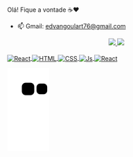 Olá! Fique a vontade ☕❤️

- 📫 Gmail: edvangoulart76@gmail.com

<div align="center">
  <a href="https://github.com/EdvanGoulart">
  <img height="160em" src="https://github-readme-stats.vercel.app/api?username=EdvanGoulart&show_icons=true&theme=aura&include_all_commits=true&count_private=true"/>
  <img height="160em" src="https://github-readme-stats.vercel.app/api/top-langs/?username=EdvanGoulart&layout=compact&langs_count=7&theme=aura"/>
</div>
  
 <div style="display: inline_block"><br>
  <img align="center" alt="React" height="40" width="50" src="https://cdn.jsdelivr.net/gh/devicons/devicon/icons/c/c-original.svg">
  <img align="center" alt="HTML" height="40" width="50" src="https://cdn.jsdelivr.net/gh/devicons/devicon/icons/html5/html5-original-wordmark.svg">
  <img align="center" alt="CSS" height="40" width="50" src="https://cdn.jsdelivr.net/gh/devicons/devicon/icons/css3/css3-original-wordmark.svg">
  <img align="center" alt="Js" height="40" width="50" src="https://cdn.jsdelivr.net/gh/devicons/devicon/icons/javascript/javascript-original.svg">
  <img align="center" alt="React" height="40" width="50" src="https://cdn.jsdelivr.net/gh/devicons/devicon/icons/java/java-original-wordmark.svg"> 
</div>
  
  ![snake gif](https://github.com/EdvanGoulart/EdvanGoulart/blob/output/github-contribution-grid-snake.svg)
